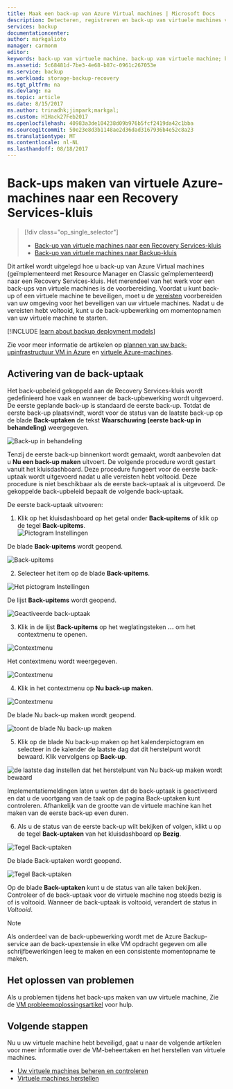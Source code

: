 ```yaml
---
title: Maak een back-up van Azure Virtual machines | Microsoft Docs
description: Detecteren, registreren en back-up van virtuele machines van Azure naar een recovery services-kluis.
services: backup
documentationcenter: 
author: markgalioto
manager: carmonm
editor: 
keywords: back-up van virtuele machine. back-up van virtuele machine; back-up en herstel na noodgevallen; back-up van arm vm
ms.assetid: 5c68481d-7be3-4e68-b87c-0961c267053e
ms.service: backup
ms.workload: storage-backup-recovery
ms.tgt_pltfrm: na
ms.devlang: na
ms.topic: article
ms.date: 8/15/2017
ms.author: trinadhk;jimpark;markgal;
ms.custom: H1Hack27Feb2017
ms.openlocfilehash: 40983a3de104238d09b976b5fcf2419da42c1bba
ms.sourcegitcommit: 50e23e8d3b1148ae2d36dad3167936b4e52c8a23
ms.translationtype: MT
ms.contentlocale: nl-NL
ms.lasthandoff: 08/18/2017
---
```

# <a name="back-up-azure-virtual-machines-to-a-recovery-services-vault"></a>Back-ups maken van virtuele Azure-machines naar een Recovery Services-kluis
> [!div class="op_single_selector"]
> * [Back-up van virtuele machines naar een Recovery Services-kluis](backup-azure-arm-vms.md)
> * [Back-up van virtuele machines naar Backup-kluis](backup-azure-vms.md)
>
>

Dit artikel wordt uitgelegd hoe u back-up van Azure Virtual machines (geïmplementeerd met Resource Manager en Classic geïmplementeerd) naar een Recovery Services-kluis. Het merendeel van het werk voor een back-ups van virtuele machines is de voorbereiding. Voordat u kunt back-up of een virtuele machine te beveiligen, moet u de [vereisten](backup-azure-arm-vms-prepare.md) voorbereiden van uw omgeving voor het beveiligen van uw virtuele machines. Nadat u de vereisten hebt voltooid, kunt u de back-upbewerking om momentopnamen van uw virtuele machine te starten.


[!INCLUDE [learn about backup deployment models](../../includes/backup-deployment-models.md)]

Zie voor meer informatie de artikelen op [plannen van uw back-upinfrastructuur VM in Azure](backup-azure-vms-introduction.md) en [virtuele Azure-machines](https://azure.microsoft.com/documentation/services/virtual-machines/).

## <a name="triggering-the-backup-job"></a>Activering van de back-uptaak
Het back-upbeleid gekoppeld aan de Recovery Services-kluis wordt gedefinieerd hoe vaak en wanneer de back-upbewerking wordt uitgevoerd. De eerste geplande back-up is standaard de eerste back-up. Totdat de eerste back-up plaatsvindt, wordt voor de status van de laatste back-up op de blade **Back-uptaken** de tekst **Waarschuwing (eerste back-up in behandeling)** weergegeven.

![Back-up in behandeling](./media/backup-azure-vms-first-look-arm/initial-backup-not-run.png)

Tenzij de eerste back-up binnenkort wordt gemaakt, wordt aanbevolen dat u **Nu een back-up maken** uitvoert. De volgende procedure wordt gestart vanuit het kluisdashboard. Deze procedure fungeert voor de eerste back-uptaak wordt uitgevoerd nadat u alle vereisten hebt voltooid. Deze procedure is niet beschikbaar als de eerste back-uptaak al is uitgevoerd. De gekoppelde back-upbeleid bepaalt de volgende back-uptaak.  

De eerste back-uptaak uitvoeren:

1. Klik op het kluisdashboard op het getal onder **Back-upitems** of klik op de tegel **Back-upitems**. <br/>
  ![Pictogram Instellingen](./media/backup-azure-vms-first-look-arm/rs-vault-config-vm-back-up-now-1.png)

  De blade **Back-upitems** wordt geopend.

  ![Back-upitems](./media/backup-azure-vms-first-look-arm/back-up-items-list.png)

2. Selecteer het item op de blade **Back-upitems**.

  ![Het pictogram Instellingen](./media/backup-azure-vms-first-look-arm/back-up-items-list-selected.png)

  De lijst **Back-upitems** wordt geopend. <br/>

  ![Geactiveerde back-uptaak](./media/backup-azure-vms-first-look-arm/backup-items-not-run.png)

3. Klik in de lijst **Back-upitems** op het weglatingsteken **...**  om het contextmenu te openen.

  ![Contextmenu](./media/backup-azure-vms-first-look-arm/context-menu.png)

  Het contextmenu wordt weergegeven.

  ![Contextmenu](./media/backup-azure-vms-first-look-arm/context-menu-small.png)

4. Klik in het contextmenu op **Nu back-up maken**.

  ![Contextmenu](./media/backup-azure-vms-first-look-arm/context-menu-small-backup-now.png)

  De blade Nu back-up maken wordt geopend.

  ![toont de blade Nu back-up maken](./media/backup-azure-vms-first-look-arm/backup-now-blade-short.png)

5. Klik op de blade Nu back-up maken op het kalenderpictogram en selecteer in de kalender de laatste dag dat dit herstelpunt wordt bewaard. Klik vervolgens op **Back-up**.

  ![de laatste dag instellen dat het herstelpunt van Nu back-up maken wordt bewaard](./media/backup-azure-vms-first-look-arm/backup-now-blade-calendar.png)

  Implementatiemeldingen laten u weten dat de back-uptaak is geactiveerd en dat u de voortgang van de taak op de pagina Back-uptaken kunt controleren. Afhankelijk van de grootte van de virtuele machine kan het maken van de eerste back-up even duren.

6. Als u de status van de eerste back-up wilt bekijken of volgen, klikt u op de tegel **Back-uptaken** van het kluisdashboard op **Bezig**.

  ![Tegel Back-uptaken](./media/backup-azure-vms-first-look-arm/open-backup-jobs-1.png)

  De blade Back-uptaken wordt geopend.

  ![Tegel Back-uptaken](./media/backup-azure-vms-first-look-arm/backup-jobs-in-jobs-view-1.png)

  Op de blade **Back-uptaken** kunt u de status van alle taken bekijken. Controleer of de back-uptaak voor de virtuele machine nog steeds bezig is of is voltooid. Wanneer de back-uptaak is voltooid, verandert de status in *Voltooid*.

  > [!NOTE]
  > Als onderdeel van de back-upbewerking wordt met de Azure Backup-service aan de back-upextensie in elke VM opdracht gegeven om alle schrijfbewerkingen leeg te maken en een consistente momentopname te maken.
  >
  >

## <a name="troubleshooting-errors"></a>Het oplossen van problemen
Als u problemen tijdens het back-ups maken van uw virtuele machine, Zie de [VM probleemoplossingsartikel](backup-azure-vms-troubleshoot.md) voor hulp.

## <a name="next-steps"></a>Volgende stappen
Nu u uw virtuele machine hebt beveiligd, gaat u naar de volgende artikelen voor meer informatie over de VM-beheertaken en het herstellen van virtuele machines.

* [Uw virtuele machines beheren en controleren](backup-azure-manage-vms.md)
* [Virtuele machines herstellen](backup-azure-arm-restore-vms.md)
